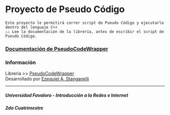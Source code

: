 # Proyecto de Pseudo Código
    Este proyecto le permitirá correr script de Pseudo Código y ejecutarlo dentro del lenguaje C++
    ⚠⚠ Lee la documentación de la librería, antes de escribir el script de Pseudo Código.
### [Documentación de PseudoCodeWrapper](https://github.com/eastanganelli/PseudoCodigoWrapper/blob/main/doc_esp.md)

### Información
Librería >> [PseudoCodeWrapper](https://github.com/eastanganelli/PseudoCodigoWrapper)<br>
Desarrollado por [Ezequiel A. Stanganelli](https://github.com/eastanganelli)

---
##### Universidad Favaloro - Introducción a la Redes e Internet
##### 2do Cuatrimestre
